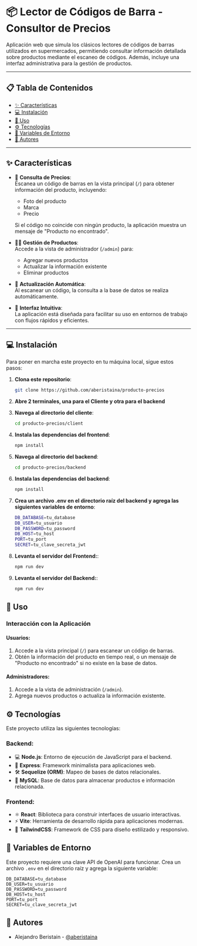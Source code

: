 # 📦 **Lector de Códigos de Barra - Consultor de Precios**  

Aplicación web que simula los clásicos lectores de códigos de barras utilizados en supermercados, permitiendo consultar información detallada sobre productos mediante el escaneo de códigos. Además, incluye una interfaz administrativa para la gestión de productos.  

---

## 📋 **Tabla de Contenidos**

- [✨ Características](#-características)
- [💻 Instalación](#-instalación)
- [🔧 Uso](#-uso)
- [⚙️ Tecnologías](#%EF%B8%8F-tecnologías)
- [🔑 Variables de Entorno](#-variables-de-entorno)
- [👥 Autores](#-autores)

---

## ✨ **Características**  

- 🛒 **Consulta de Precios**:  
  Escanea un código de barras en la vista principal (`/`) para obtener información del producto, incluyendo:  
  - Foto del producto  
  - Marca  
  - Precio  

  Si el código no coincide con ningún producto, la aplicación muestra un mensaje de "Producto no encontrado".  

- 👨‍💼 **Gestión de Productos**:  
  Accede a la vista de administrador (`/admin`) para:  
  - Agregar nuevos productos  
  - Actualizar la información existente  
  - Eliminar productos  

- 🔄 **Actualización Automática**:  
  Al escanear un código, la consulta a la base de datos se realiza automáticamente.  

- 📱 **Interfaz Intuitiva**:  
  La aplicación está diseñada para facilitar su uso en entornos de trabajo con flujos rápidos y eficientes.  

---  



## 💻 **Instalación**

Para poner en marcha este proyecto en tu máquina local, sigue estos pasos:

1. **Clona este repositorio**:
   ```bash
   git clone https://github.com/aberistaina/producto-precios
   
2. **Abre 2 terminales, una para el Cliente y otra para el backend**
   
2. **Navega al directorio del cliente**:
    ```bash
    cd producto-precios/client
    
3. **Instala las dependencias del frontend**:
   ```bash
   npm install
   
4. **Navega al directorio del backend**:
   ```bash
   cd producto-precios/backend
   
5. **Instala las dependencias del backend**:
   ```bash
   npm install

6. **Crea un archivo .env en el directorio raíz del backend y agrega las siguientes variables de entorno**:
   ```bash
   DB_DATABASE=tu_database
   DB_USER=tu_usuario
   DB_PASSWORD=tu_password
   DB_HOST=tu_host
   PORT=tu_port
   SECRET=tu_clave_secreta_jwt

7. **Levanta el servidor del Frontend:**:
   ```bash
   npm run dev

8. **Levanta el servidor del Backend:**:
   ```bash
   npm run dev

## 🔧 **Uso**

### **Interacción con la Aplicación**

#### **Usuarios**:
1. Accede a la vista principal (`/`) para escanear un código de barras.  
2. Obtén la información del producto en tiempo real, o un mensaje de "Producto no encontrado" si no existe en la base de datos.  

#### **Administradores**:
1. Accede a la vista de administración (`/admin`).  
2. Agrega nuevos productos o actualiza la información existente.  


## ⚙️ **Tecnologías**

Este proyecto utiliza las siguientes tecnologías:

### **Backend**:
- 💻 **Node.js**: Entorno de ejecución de JavaScript para el backend.  
- 🚀 **Express**: Framework minimalista para aplicaciones web.  
- 🛠️ **Sequelize (ORM)**: Mapeo de bases de datos relacionales.  
- 💾 **MySQL**: Base de datos para almacenar productos e información relacionada.  

### **Frontend**:
- ⚛️ **React**: Biblioteca para construir interfaces de usuario interactivas.  
- ⚡ **Vite**: Herramienta de desarrollo rápida para aplicaciones modernas.  
- 🎨 **TailwindCSS**: Framework de CSS para diseño estilizado y responsivo.  



## 🔑 **Variables de Entorno**

Este proyecto requiere una clave API de OpenAI para funcionar. Crea un archivo `.env` en el directorio raíz y agrega la siguiente variable:


    DB_DATABASE=tu_database
    DB_USER=tu_usuario
    DB_PASSWORD=tu_password
    DB_HOST=tu_host
    PORT=tu_port
    SECRET=tu_clave_secreta_jwt


## 👥 **Autores**

- Alejandro Beristain - [@aberistaina](https://github.com/aberistaina)



    

      
   
